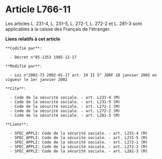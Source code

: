# Article L766-11

Les articles L. 231-4, L. 231-5, L. 272-1, L. 272-2 et L. 281-3 sont applicables à la caisse des Français de l'étranger.

**Liens relatifs à cet article**

	**Codifié par**:

	  - Décret n°85-1353 1985-12-17

	**Modifié par**:

	  - Loi n°2002-73 2002-01-17 art. 19 II 5° JORF 18 janvier 2002 en vigueur le 1er janvier 2002

	**Cite**:

	  - Code de la sécurité sociale. - art. L231-4 (M)
	  - Code de la sécurité sociale. - art. L231-5 (M)
	  - Code de la sécurité sociale. - art. L272-1 (M)
	  - Code de la sécurité sociale. - art. L272-2 (M)
	  - Code de la sécurité sociale. - art. L281-3 (M)

	**Liens**:

	  - SPEC_APPLI: Code de la sécurité sociale. - art. L231-4 (M)
	  - SPEC_APPLI: Code de la sécurité sociale. - art. L231-5 (M)
	  - SPEC_APPLI: Code de la sécurité sociale. - art. L272-1 (M)
	  - SPEC_APPLI: Code de la sécurité sociale. - art. L272-2 (M)
	  - SPEC_APPLI: Code de la sécurité sociale. - art. L281-3 (M)
